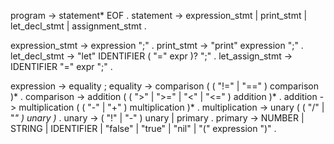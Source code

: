 <!-- prettier-ignore-start -->

program   -> statement* EOF .
statement -> expression_stmt
           | print_stmt
           | let_decl_stmt 
           | assignment_stmt .

expression_stmt -> expression ";" .
print_stmt      -> "print" expression ";" .
let_decl_stmt   -> "let" IDENTIFIER ( "=" expr )? ";" .
let_assign_stmt -> IDENTIFIER "=" expr ";" .

expression        -> equality ;
equality          -> comparison ( ( "!=" | "==" ) comparison )* .
comparison        -> addition ( ( ">" | ">=" | "<" | "<=" ) addition )* .
addition          -> multiplication ( ( "-" | "+" ) multiplication )* .
multiplication    -> unary ( ( "/" | "*" ) unary )* .
unary             -> ( "!" | "-" ) unary
                   | primary .
primary           -> NUMBER | STRING | IDENTIFIER
                   | "false" | "true" | "nil"
                   | "(" expression ")" .
<!-- prettier-ignore-end -->
